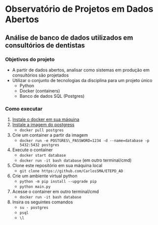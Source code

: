 # Observatório de Projetos em Dados Abertos
## Análise de banco de dados utilizados em consultórios de dentistas

### Objetivos do projeto
- A partir de dados abertos, analisar como sistemas em produção em consultórios são projetados
- Utilizar o conjunto de tecnologias da disciplina para um projeto único
	- Python
	- Docker (containers)
	- Banco de dados SQL (Postgres)

### Como executar
1. [Instale o docker em sua máquina](https://docs.docker.com/engine/install/)
2. [Instale a imagem do postgress](https://hub.docker.com/_/postgres)
	- `docker pull postgres`
3. Crie um container a partir da imagem
	- `docker run -e POSTGRES\_PASSWORD=1234 -d --name=database -p 5432:5432 postgres`
4. Execute o container
	- `docker start database`
	- `docker run -it bash database` (em outro terminal/cmd)
5. Clone este repositório em sua máquina local
	- `git clone https://github.com/CarlosSMA/ETEPD_AD`
6. Crie um ambiente virtual python
	- `python -m pip install --upgrade pip`
	- `python main.py`
7. Acesse o container em outro terminal/cmd
	- `docker run -it bash database`
8. Insira os seguintes comandos
	- `su - postgres`
	- `psql`
	- `\l`
